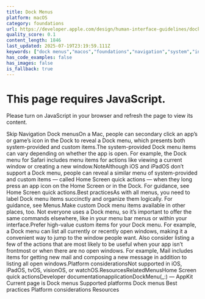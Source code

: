 ```yaml
---
title: Dock Menus
platform: macOS
category: foundations
url: https://developer.apple.com/design/human-interface-guidelines/dock-menus
quality_score: 0.1
content_length: 1846
last_updated: 2025-07-19T23:19:59.111Z
keywords: ["dock menus","macos","foundations","navigation","system","interface"]
has_code_examples: false
has_images: false
is_fallback: true
---
```


# This page requires JavaScript.

Please turn on JavaScript in your browser and refresh the page to view its content.

Skip Navigation Dock menusOn a Mac, people can secondary click an app’s or game’s icon in the Dock to reveal a Dock menu, which presents both system-provided and custom items.The system-provided Dock menu items can vary depending on whether the app is open. For example, the Dock menu for Safari includes menu items for actions like viewing a current window or creating a new window.NoteAlthough iOS and iPadOS don’t support a Dock menu, people can reveal a similar menu of system-provided and custom items — called Home Screen quick actions — when they long press an app icon on the Home Screen or in the Dock. For guidance, see Home Screen quick actions.Best practicesAs with all menus, you need to label Dock menu items succinctly and organize them logically. For guidance, see Menus.Make custom Dock menu items available in other places, too. Not everyone uses a Dock menu, so it’s important to offer the same commands elsewhere, like in your menu bar menus or within your interface.Prefer high-value custom items for your Dock menu. For example, a Dock menu can list all currently or recently open windows, making it a convenient way to jump to the window people want. Also consider listing a few of the actions that are most likely to be useful when your app isn’t frontmost or when there are no open windows. For example, Mail includes items for getting new mail and composing a new message in addition to listing all open windows.Platform considerationsNot supported in iOS, iPadOS, tvOS, visionOS, or watchOS.ResourcesRelatedMenusHome Screen quick actionsDeveloper documentationapplicationDockMenu(\_:) — AppKit Current page is Dock menus Supported platforms Dock menus Best practices Platform considerations Resources